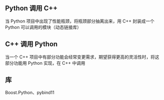 ## Python 调用 C++
当 Python 项目中出现了性能瓶颈，将瓶颈部分抽离出来，用 C++ 封装成一个 Python 可以调用的模块（动态链接库）

## C++ 调用 Python
当一个 C++ 项目中有部分功能会经常变更需求，期望获得更高的灵活性时，将这部分功能用 Python 实现，在 C++ 中调用

## 库
Boost.Python、pybind11